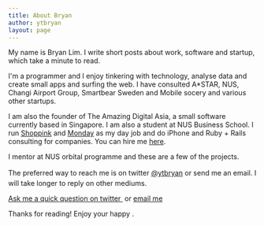 ```yaml
---
title: About Bryan
author: ytbryan
layout: page
---
```

My name is Bryan Lim. I write short posts about work, software and startup, which take a minute to read.

I'm a programmer and I enjoy tinkering with technology, analyse data
and create small apps and surfing the web. I have consulted A*STAR, NUS, Changi Airport Group, Smartbear Sweden and Mobile socery and various other startups. 

I am also the founder of The Amazing Digital Asia, a small software currently based in Singapore. I am also a student at NUS Business School. I run [Shoppink][1] and [Monday][2] as my day job and do iPhone and Ruby + Rails consulting for companies. You can hire me <a title="Hire Me" href="/hire-me" target="_blank">here</a>.

I mentor at NUS orbital programme and these are a few of the projects.

<span style="line-height: 1.5em;">The preferred way to reach me is on twitter </span><a style="line-height: 1.6;" href="https://twitter.com/ytbryan">@ytbryan</a> or send me an email. I will take longer to reply on other mediums.

<span style="text-decoration: underline;"><a href="https://twitter.com/intent/tweet?text=@ytbryan">Ask me a quick question on twitter</a> </span> or [email me][3]

Thanks for reading! Enjoy your happy <span id="day"></span>.

 [1]: http://shoppink.me
 [2]: http://shoppink.me/monday
 [3]: mailto:bryan@tada.asia
